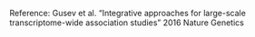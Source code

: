 Reference: Gusev et al. “Integrative approaches for large-scale transcriptome-wide association studies” 2016 Nature Genetics
